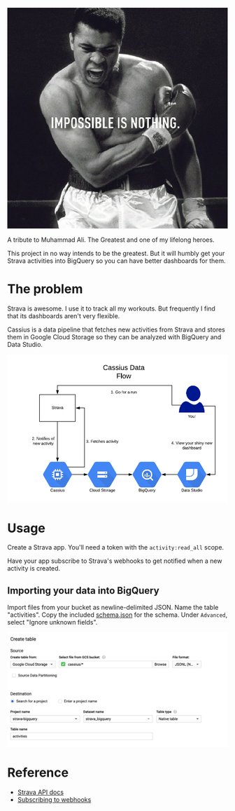 ![Muhhamad Ali](docs/img/muhammad_ali.jpg)

A tribute to Muhammad Ali. The Greatest and one of my lifelong heroes.

This project in no way intends to be the greatest. 
But it will humbly get your Strava activities into BigQuery 
so you can have better dashboards for them.

# The problem

Strava is awesome. I use it to track all my workouts. But frequently I 
find that its dashboards aren't very flexible.

Cassius is a data pipeline that fetches new activities from Strava
and stores them in Google Cloud Storage so they can be analyzed 
with BigQuery and Data Studio.

![Data flow](docs/img/dataflow.png)

# Usage

Create a Strava app. You'll need a token with the `activity:read_all` scope.

Have your app subscribe to Strava's webhooks to get notified when a new activity
is created.

## Importing your data into BigQuery

Import files from your bucket as newline-delimited JSON. 
Name the table "activities".
Copy the included [schema.json](docs/schema.json) for the schema.
Under `Advanced`, select "Ignore unknown fields".

![GCP Import](docs/img/gcp_import.png)

# Reference

- [Strava API docs](https://developers.strava.com/docs/getting-started/)
- [Subscribing to webhooks](https://developers.strava.com/docs/webhooks/)
